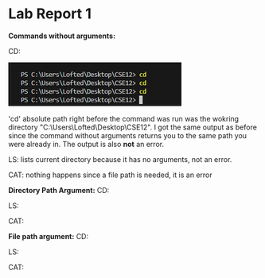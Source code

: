 # Lab Report 1

**Commands without arguments:**

CD: 

![Image](image.png)


'cd' absolute path right before the command was run was the wokring directory "C:\Users\Lofted\Desktop\CSE12". I got the same output as before since the command without arguments returns you to the same path you were already in. The output is also **not** an error. 

LS: lists current directory because it has no arguments, not an error. 

CAT: nothing happens since a file path is needed, it is an error 

**Directory Path Argument:**
CD:

LS:

CAT:

**File path argument:**
CD:

LS:

CAT:

